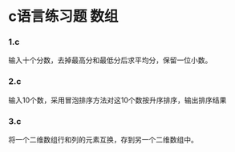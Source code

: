 # c语言练习题 数组

### 1.c

输入十个分数，去掉最高分和最低分后求平均分，保留一位小数。

### 2.c

输入10个数，采用冒泡排序方法对这10个数按升序排序，输出排序结果

### 3.c

将一个二维数组行和列的元素互换，存到另一个二维数组中。




